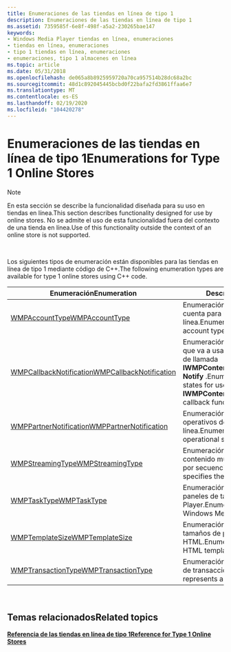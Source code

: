 ```yaml
---
title: Enumeraciones de las tiendas en línea de tipo 1
description: Enumeraciones de las tiendas en línea de tipo 1
ms.assetid: 7359585f-6e8f-498f-a5a2-230265bae147
keywords:
- Windows Media Player tiendas en línea, enumeraciones
- tiendas en línea, enumeraciones
- tipo 1 tiendas en línea, enumeraciones
- enumeraciones, tipo 1 almacenes en línea
ms.topic: article
ms.date: 05/31/2018
ms.openlocfilehash: de065a8b8925959720a70ca957514b28dc68a2bc
ms.sourcegitcommit: 48d1c892045445bcbd0f22bafa2fd3861ffaa6e7
ms.translationtype: MT
ms.contentlocale: es-ES
ms.lasthandoff: 02/19/2020
ms.locfileid: "104420278"
---
```

# <a name="enumerations-for-type-1-online-stores"></a><span data-ttu-id="8b3f6-107">Enumeraciones de las tiendas en línea de tipo 1</span><span class="sxs-lookup"><span data-stu-id="8b3f6-107">Enumerations for Type 1 Online Stores</span></span>

> [!Note]  
> <span data-ttu-id="8b3f6-108">En esta sección se describe la funcionalidad diseñada para su uso en tiendas en línea.</span><span class="sxs-lookup"><span data-stu-id="8b3f6-108">This section describes functionality designed for use by online stores.</span></span> <span data-ttu-id="8b3f6-109">No se admite el uso de esta funcionalidad fuera del contexto de una tienda en línea.</span><span class="sxs-lookup"><span data-stu-id="8b3f6-109">Use of this functionality outside the context of an online store is not supported.</span></span>

 

<span data-ttu-id="8b3f6-110">Los siguientes tipos de enumeración están disponibles para las tiendas en línea de tipo 1 mediante código de C++.</span><span class="sxs-lookup"><span data-stu-id="8b3f6-110">The following enumeration types are available for type 1 online stores using C++ code.</span></span>



| <span data-ttu-id="8b3f6-111">Enumeración</span><span class="sxs-lookup"><span data-stu-id="8b3f6-111">Enumeration</span></span>                                            | <span data-ttu-id="8b3f6-112">Descripción</span><span class="sxs-lookup"><span data-stu-id="8b3f6-112">Description</span></span>                                                                                              |
|--------------------------------------------------------|----------------------------------------------------------------------------------------------------------|
| [<span data-ttu-id="8b3f6-113">WMPAccountType</span><span class="sxs-lookup"><span data-stu-id="8b3f6-113">WMPAccountType</span></span>](/previous-versions/windows/desktop/api/contentpartner/ne-contentpartner-wmpaccounttype)                   | <span data-ttu-id="8b3f6-114">Enumeración que define los tipos de cuenta para una tienda en línea.</span><span class="sxs-lookup"><span data-stu-id="8b3f6-114">Enumeration that defines account types for an online store.</span></span>                                              |
| [<span data-ttu-id="8b3f6-115">WMPCallbackNotification</span><span class="sxs-lookup"><span data-stu-id="8b3f6-115">WMPCallbackNotification</span></span>](/previous-versions/windows/desktop/api/contentpartner/ne-contentpartner-wmpcallbacknotification) | <span data-ttu-id="8b3f6-116">Enumeración que define los Estados que va a usar la función de devolución de llamada **IWMPContentPartnerCallback:: Notify** .</span><span class="sxs-lookup"><span data-stu-id="8b3f6-116">Enumeration that defines states for use by the **IWMPContentPartnerCallback::Notify** callback function.</span></span> |
| [<span data-ttu-id="8b3f6-117">WMPPartnerNotification</span><span class="sxs-lookup"><span data-stu-id="8b3f6-117">WMPPartnerNotification</span></span>](/previous-versions/windows/desktop/api/contentpartner/ne-contentpartner-wmppartnernotification)   | <span data-ttu-id="8b3f6-118">Enumeración que define los Estados operativos de una tienda en línea.</span><span class="sxs-lookup"><span data-stu-id="8b3f6-118">Enumeration that defines operational states of an online store.</span></span>                                          |
| [<span data-ttu-id="8b3f6-119">WMPStreamingType</span><span class="sxs-lookup"><span data-stu-id="8b3f6-119">WMPStreamingType</span></span>](/previous-versions/windows/desktop/api/contentpartner/ne-contentpartner-wmpstreamingtype)               | <span data-ttu-id="8b3f6-120">Enumeración que especifica el tipo de contenido multimedia de transmisión por secuencias.</span><span class="sxs-lookup"><span data-stu-id="8b3f6-120">Enumeration that specifies the type of streaming media.</span></span>                                                  |
| [<span data-ttu-id="8b3f6-121">WMPTaskType</span><span class="sxs-lookup"><span data-stu-id="8b3f6-121">WMPTaskType</span></span>](/previous-versions/windows/desktop/api/contentpartner/ne-contentpartner-wmptasktype)                         | <span data-ttu-id="8b3f6-122">Enumeración que representa los paneles de tareas de Windows Media Player.</span><span class="sxs-lookup"><span data-stu-id="8b3f6-122">Enumeration that represents Windows Media Player task panes.</span></span>                                             |
| [<span data-ttu-id="8b3f6-123">WMPTemplateSize</span><span class="sxs-lookup"><span data-stu-id="8b3f6-123">WMPTemplateSize</span></span>](/previous-versions/windows/desktop/api/contentpartner/ne-contentpartner-wmptemplatesize)                 | <span data-ttu-id="8b3f6-124">Enumeración que representa los tamaños de plantilla HTML.</span><span class="sxs-lookup"><span data-stu-id="8b3f6-124">Enumeration that represents HTML template sizes.</span></span>                                                         |
| [<span data-ttu-id="8b3f6-125">WMPTransactionType</span><span class="sxs-lookup"><span data-stu-id="8b3f6-125">WMPTransactionType</span></span>](/previous-versions/windows/desktop/api/contentpartner/ne-contentpartner-wmptransactiontype)           | <span data-ttu-id="8b3f6-126">Enumeración que representa un tipo de transacción.</span><span class="sxs-lookup"><span data-stu-id="8b3f6-126">Enumeration that represents a transaction type.</span></span>                                                          |



 

## <a name="related-topics"></a><span data-ttu-id="8b3f6-127">Temas relacionados</span><span class="sxs-lookup"><span data-stu-id="8b3f6-127">Related topics</span></span>

<dl> <dt>

[<span data-ttu-id="8b3f6-128">**Referencia de las tiendas en línea de tipo 1**</span><span class="sxs-lookup"><span data-stu-id="8b3f6-128">**Reference for Type 1 Online Stores**</span></span>](reference-for-type-1-online-stores.md)
</dt> </dl>

 

 




